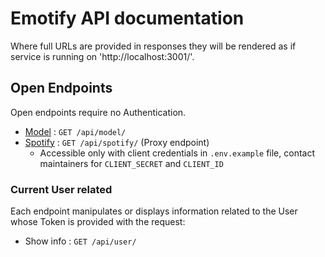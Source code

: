 # Emotify API documentation

Where full URLs are provided in responses they will be rendered as if service
is running on 'http://localhost:3001/'.

## Open Endpoints

Open endpoints require no Authentication.

* [Model](model.md) : `GET /api/model/`
* [Spotify](https://developer.spotify.com/documentation/web-api/reference/) : `GET /api/spotify/` (Proxy endpoint)
   * Accessible only with client credentials in `.env.example` file, contact maintainers for `CLIENT_SECRET` and `CLIENT_ID`


### Current User related

Each endpoint manipulates or displays information related to the User whose
Token is provided with the request:

* Show info : `GET /api/user/`
